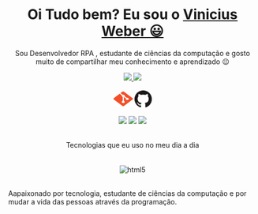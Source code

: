 <div>
  
  <h1 align="center">
    Oi Tudo bem? Eu sou o 
    <a href="https://www.linkedin.com/in/viniciusweber/">Vinicius Weber 😃️</a>
  </h1>
  
  <p align="center">
    Sou Desenvolvedor RPA , estudante de ciências da computação e gosto muito de compartilhar meu conhecimento e aprendizado 😉️
  </p>
</div>

<div align="center">
  <a href="https://github.com/viniciuss13">
    <img height="160em" src="https://github-readme-stats.vercel.app/api?username=viniciuss13&count_private=true&include_all_commits=true&show_icons=true&theme=dracula&hide_border=false&show_owner=true"/>
    <img height="160em" src="https://github-readme-stats.vercel.app/api/top-langs/?username=viniciuss13&theme=dracula&hide_border=false&&layout=compact"/>
  </a>
</div>


<div align="center" valign="top"><br>
  <img align="center" alt="git" height="30" width="40" src="https://raw.githubusercontent.com/devicons/devicon/master/icons/git/git-original.svg">
  <img align="center" alt="github" height="35" width="35" src="/assets/GitHub.png">
</div><br>

<div align="center">
  <a href="https://www.instagram.com/viniciussweber/" target="_blank"><img src="https://img.shields.io/badge/-Instagram-%23E4405F?style=for-the-badge&logo=instagram&logoColor=white" target="_blank"></a>
  <a href="https://www.linkedin.com/in/viniciusweber/" target="_blank"><img src="https://img.shields.io/badge/-LinkedIn-%230077B5?style=for-the-badge&logo=linkedin&logoColor=white" target="_blank"></a> 
  <a href="mailto:vinicius.beta@gmail.com"><img src="https://img.shields.io/badge/-Gmail-%23333?style=for-the-badge&logo=gmail&logoColor=white" target="_blank"></a>
</div><br/>

<p align="center">
  Tecnologias que eu uso no meu dia a dia
</p>
<div align="center" style="display: inline_block"><br/>
    <img align="center" alt="html5" src="https://img.shields.io/badge/Python-3776AB?style=for-the-badge&logo=python&logoColor=white" />
</div><br/>

Aapaixonado por tecnologia, estudante de ciências da computação e por mudar a vida das pessoas através da programação.

